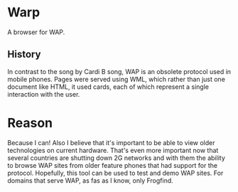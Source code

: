 # Warp
A browser for WAP.

## History
In contrast to the song by Cardi B song, WAP is an obsolete protocol used in mobile phones. Pages were served using WML, which rather than just one document like HTML, it used cards, each of which represent a single interaction with the user.

# Reason
Because I can! Also I believe that it's important to be able to view older technologies on current hardware. That's even more important now that several countries are shutting down 2G networks and with them the ability to browse WAP sites from older feature phones that had support for the protocol. 
Hopefully, this tool can be used to test and demo WAP sites.
For domains that serve WAP, as fas as I know, only Frogfind.